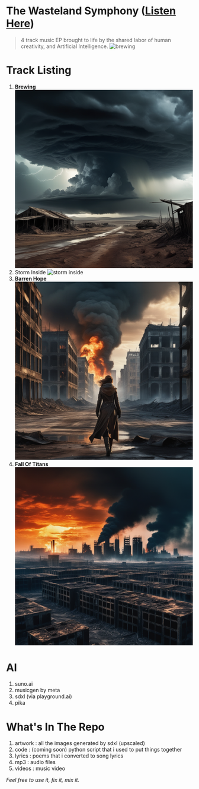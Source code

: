 # The Wasteland Symphony ([Listen Here](https://the-code-rider.github.io/The-Wasteland-Symphony/))

> 4 track music EP brought to life by the shared labor of human creativity, and Artificial Intelligence.
![brewing](artwork/The%20Wasteland%20Symphony.gif)

# Track Listing
1. **Brewing**
![brewing](./artwork/The%20Brewing.png)
2. Storm Inside
![storm inside](artwork/Storm%20Inside.png)
3. **Barren Hope**
![barren hope](artwork/Barren%20Hope.png)
4. **Fall Of Titans**
![fall of titans](artwork/Fall%20Of%20Titans.png)

# AI 

1. suno.ai
2. musicgen by meta
3. sdxl (via playground.ai)
4. pika

# What's In The Repo

1. artwork : all the images generated by sdxl (upscaled)
2. code : (coming soon) python script that i used to put things together
3. lyrics : poems that i converted to song lyrics
4. mp3 : audio files
5. videos : music video

*Feel free to use it, fix it, mix it.*  
